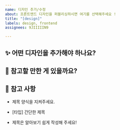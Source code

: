 ```yaml
---
name: 디자인 추가/수정
about: 프론트엔드 디자인을 퍼블리싱하시면 여기를 선택해주세요 !
title: "[design]"
labels: design, frontend
assignees: 9JIIIIIN9

---
```


## :sparkles: 어떤 디자인을 추가해야 하나요?

## :rocket: 참고할 만한 게 있을까요?

## :memo: 참고 사항

- 제목 양식을 지켜주세요.

- [타입] 간단한 제목

- 제목은 알아보기 쉽게 작성해 주세요!
